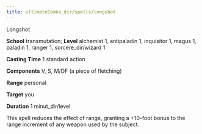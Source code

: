 ```yaml
---
title: ultimateComba_dir/spells/longshot
---
```

Longshot

**School** transmutation; **Level** alchemist 1, antipaladin 1, inquisitor 1, magus 1, paladin 1, ranger 1, sorcere_dir/wizard 1

**Casting Time** 1 standard action

**Components** V, S, M/DF (a piece of fletching)

**Range** personal

**Target** you

**Duration** 1 minut_dir/level

This spell reduces the effect of range, granting a +10-foot bonus to the range increment of any weapon used by the subject.

